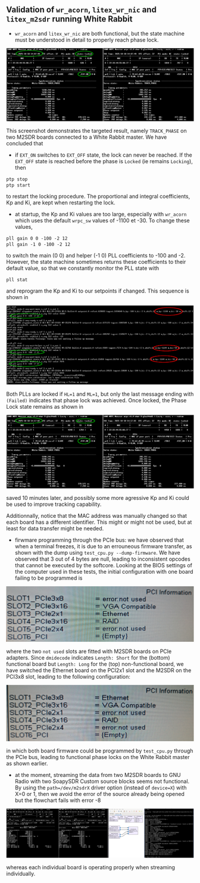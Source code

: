 ## Validation of ``wr_acorn``, ``litex_wr_nic`` and ``litex_m2sdr`` running White Rabbit

* ``wr_acorn`` and ``litex_wr_nic`` are both functional, but the
state machine must be understood in detail to properly reach phase lock.

<img src="2025-10-18-160526_3360x1050_scrot.png">

This screenshot demonstrates the targeted result, namely ``TRACK_PHASE`` on 
two M2SDR boards connected to a White Rabbit master. We have concluded that
* if ``EXT_ON`` switches to ``EXT_OFF`` state, the lock can never be reached.
If the ``EXT_OFF`` state is reached before the phase is ``Locked`` (ie remains
``Locking``), then
```
ptp stop
ptp start
```
to restart the locking procedure. The proportional and integral coefficients,
Kp and Ki, are kept when restarting the lock.
* at startup, the Kp and Ki values are too large, especially with ``wr_acorn``
which uses the default ``wrpc_sw`` values of -1100 et -30. To change these values,
```
pll gain 0 0 -100 -2 12
pll gain -1 0 -100 -2 12
```
to switch the main (0 0) and helper (-1 0) PLL coefficients to -100 and -2. However,
the state machine sometimes returns these coefficients to their default value, so that
we constantly monitor the PLL state with
```
pll stat
```
and reprogram the Kp and Ki to our setpoints if changed. This sequence is shown in

<img src="2025-10-18-160504_3360x1050_scrot.png">

Both PLLs are locked if ``HL=1`` and ``ML=1``, but only the last message ending with
``(Failed)`` indicates that phase lock was achieved. Once locked, the Phase Lock state remains
as shown in

<img src="2025-10-18-161438_3360x1050_scrot.png">

saved 10 minutes later, and possibly some more agressive Kp and Ki could be used to improve tracking
capability.

Additionnally, notice that the MAC address was manually changed so that each board
has a different identifier. This might or might not be used, but at least for data transfer might
be needed.
* firwmare programming through the PCIe bus: we have observed that when a terminal freezes, it is due
to an errouneous firmware transfer, as shown with the dump using ``test_cpu.py --dump-firmware``. We
have observed that 3 out of 4 bytes are null, leading to inconsistent opcodes that cannot be executed
by the softcore. Looking at the BIOS settings of the computer used in these tests, the initial
configuration with one board failing to be programmed is

<img src="IMG_20251018_155022_774small.jpg">

where the two ``not used`` slots are fitted with M2SDR boards on PCIe adapters. Since
``dmidecode`` indicates ``Length: Short`` for the (bottom) functional board but
``Length: Long`` for the (top) non-functional board, we have switched the Ethernet board
on the PCI2x1 slot and the M2SDR on the PCI3x8 slot, leading to the following configuration:

<img src="IMG_20251018_155326_359small.jpg">

in which both board firmware could be programmed by ``test_cpu.py`` through the PCIe bus,
leading to functional phase locks on the White Rabbit master as shown earlier.
* at the moment, streaming the data from two M2SDR boards to GNU Radio with two SoapySDR Custom
source blocks seems not functional. By using the ``path=/dev/m2sdrX`` driver option (instead 
of ``device=X``) with X=0 or 1, then we avoid the error of the source already being opened
but the flowchart fails with error -8

<img src="2025-10-18-173457_3360x1050_scrot.png">

whereas each individual board is operating properly when streaming individually.
